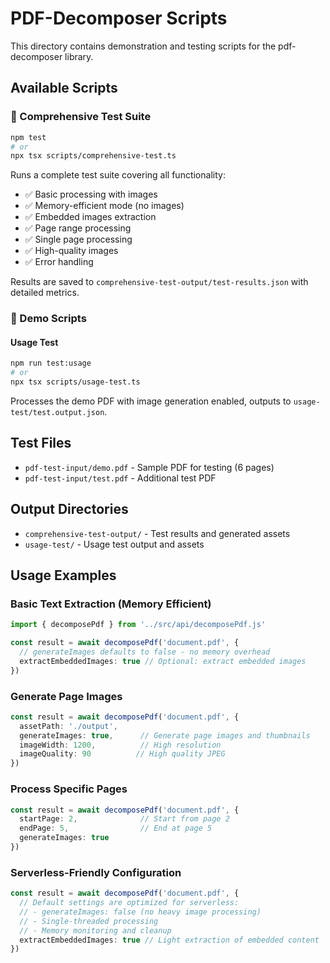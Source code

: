 # PDF-Decomposer Scripts

This directory contains demonstration and testing scripts for the pdf-decomposer library.

## Available Scripts

### 🧪 Comprehensive Test Suite
```bash
npm test
# or
npx tsx scripts/comprehensive-test.ts
```
Runs a complete test suite covering all functionality:
- ✅ Basic processing with images
- ✅ Memory-efficient mode (no images)
- ✅ Embedded images extraction
- ✅ Page range processing
- ✅ Single page processing
- ✅ High-quality images
- ✅ Error handling

Results are saved to `comprehensive-test-output/test-results.json` with detailed metrics.

### 🎨 Demo Scripts

#### Usage Test
```bash
npm run test:usage
# or
npx tsx scripts/usage-test.ts
```
Processes the demo PDF with image generation enabled, outputs to `usage-test/test.output.json`.

## Test Files

- `pdf-test-input/demo.pdf` - Sample PDF for testing (6 pages)
- `pdf-test-input/test.pdf` - Additional test PDF

## Output Directories

- `comprehensive-test-output/` - Test results and generated assets
- `usage-test/` - Usage test output and assets

## Usage Examples

### Basic Text Extraction (Memory Efficient)
```typescript
import { decomposePdf } from '../src/api/decomposePdf.js'

const result = await decomposePdf('document.pdf', {
  // generateImages defaults to false - no memory overhead
  extractEmbeddedImages: true // Optional: extract embedded images
})
```

### Generate Page Images
```typescript
const result = await decomposePdf('document.pdf', {
  assetPath: './output',
  generateImages: true,      // Generate page images and thumbnails
  imageWidth: 1200,          // High resolution
  imageQuality: 90          // High quality JPEG
})
```

### Process Specific Pages
```typescript
const result = await decomposePdf('document.pdf', {
  startPage: 2,              // Start from page 2
  endPage: 5,                // End at page 5
  generateImages: true
})
```

### Serverless-Friendly Configuration
```typescript
const result = await decomposePdf('document.pdf', {
  // Default settings are optimized for serverless:
  // - generateImages: false (no heavy image processing)
  // - Single-threaded processing
  // - Memory monitoring and cleanup
  extractEmbeddedImages: true // Light extraction of embedded content
})
```
